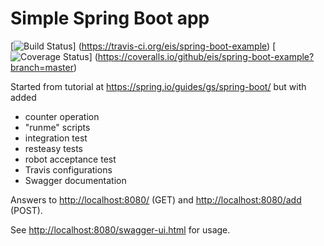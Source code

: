 Simple Spring Boot app
======================

[![Build Status](https://api.travis-ci.org/eis/spring-boot-example.svg?branch=master)]
(https://travis-ci.org/eis/spring-boot-example)
[![Coverage Status](http://img.shields.io/coveralls/eis/spring-boot-example/master.svg)]
(https://coveralls.io/github/eis/spring-boot-example?branch=master)

Started from tutorial at https://spring.io/guides/gs/spring-boot/ but with added
  - counter operation
  - "runme" scripts
  - integration test
  - resteasy tests
  - robot acceptance test
  - Travis configurations
  - Swagger documentation

Answers to [http://localhost:8080/](http://localhost:8080/) (GET) and
[http://localhost:8080/add](http://localhost:8080/add) (POST).

See [http://localhost:8080/swagger-ui.html](http://localhost:8080/swagger-ui.html) for usage.
